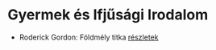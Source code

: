 # Gyermek és Ifjűsági Irodalom

- Roderick Gordon: Földmély titka [részletek](_details/%7Bopf.creator%7D.md#id_974)